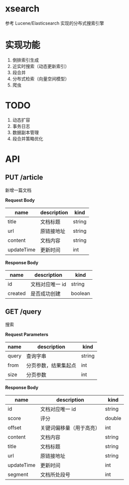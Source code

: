 # xsearch
参考 Lucene/Elasticsearch 实现的分布式搜索引擎



# 实现功能

1. 倒排索引生成
2. 近实时搜索（动态更新索引）
3. 段合并
4. 分布式检索（向量空间模型）
5. 爬虫



# TODO

1. 动态扩容
2. 事务日志
3. 数据副本管理
4. 段合并策略优化



# API

## PUT /article

新增一篇文档

**Request Body**

| name       | description | kind   |
| ---------- | ----------- | ------ |
| title      | 文档标题    | string |
| url        | 原链接地址  | string |
| content    | 文档内容    | string |
| updateTime | 更新时间    | int    |

**Response Body**

| name    | description     | kind    |
| ------- | --------------- | ------- |
| id      | 文档对应唯一 id | string  |
| created | 是否成功创建    | boolean |



## GET /query

搜索

**Request Parameters**

| name  | description          | kind   |
| ----- | -------------------- | ------ |
| query | 查询字串             | string |
| from  | 分页参数，结果集起点 | int    |
| size  | 分页参数             | int    |

**Response Body**

| name       | description              | kind   |
| ---------- | ------------------------ | ------ |
| id         | 文档对应唯一 id          | string |
| score      | 评分                     | double |
| offset     | 关键词偏移量（用于高亮） | int    |
| content    | 文档内容                 | string |
| title      | 文档标题                 | string |
| url        | 原链接地址               | string |
| updateTime | 更新时间                 | int    |
| segment    | 文档所处段号             | int    |

